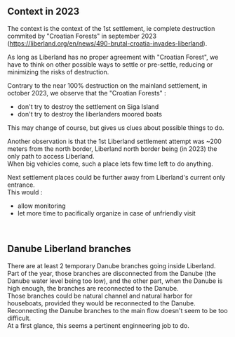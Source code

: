 
Context in 2023
---------------
The context is the context of the 1st settlement, ie complete destruction commited by "Croatian Forests" in september 2023 (https://liberland.org/en/news/490-brutal-croatia-invades-liberland).

As long as Liberland has no proper agreement with "Croatian Forest", we have to think on other possible ways to settle or pre-settle,
reducing or minimizing the risks of destruction.

Contrary to the near 100% destruction on the mainland settlement, in october 2023, we observe that the "Croatian Forests" :
* don't try to destroy the settlement on Siga Island
* don't try to destroy the liberlanders moored boats

This may change of course, but gives us clues about possible things to do.<br>

Another observation is that the 1st Liberland settlement attempt was ~200 meters from the north border,
Liberland north border being (in 2023) the only path to access Liberland.  
When big vehicles come, such a place lets few time left to do anything.  

Next settlement places could be further away from Liberland's current only entrance.  
This would :
* allow monitoring
* let more time to pacifically organize in case of unfriendly visit

<br>


Danube Liberland branches
-------------------------
There are at least 2 temporary Danube branches going inside Liberland.  
Part of the year, those branches are disconnected from the Danube (the Danube water level being too low), 
and the other part, when the Danube is high enough, the branches are reconnected to the Danube.  
Those branches could be natural channel and natural harbor for houseboats, provided they would be reconnected to the Danube.  
Reconnecting the Danube branches to the main flow doesn't seem to be too difficult.  
At a first glance, this seems a pertinent enginneering job to do.  
<br>


